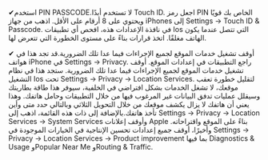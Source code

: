 
✔استخدم PIN PASSCODE.لا تستخدم أبدًا Touch ID. اجعل رمز PIN الخاص بك قويًا ويحتوي على 8 أرقام على الأقل. اذهب من جهاز iPhones إلى Settings → Touch ID &amp; Passcode. في نافذة الإعدادات هذه، افحص أي تطبيقات Ios التي تتصل عندما يكون الهاتف مغلقًا. اتخذ قرارات بناءً على مستوى الخطورة التي تتعرض لها.

✔ أوقف تشغيل خدمات الموقع لجميع الإجراءات فيما عدا تلك الضرورية.قد تجد هذا في هواتف iPhone في Settings → Privacy. راجع التطبيقات في إعدادات الموقع. أوقف تشغيل خدمات الموقع لجميع الإجراءات فيما عدا تلك الضرورية. ستجد هذا في نظام التشغيل Ios تحت Settings → Privacy → Location Services. لتقليل خطورة تعقب موقعك، لا تشغل الخدمات بشكل افتراضي في الخلفية، سيوفر هذا طاقة بطاريتك وسيقلل عمليات تدفق البيانات غير المرغوب فيها من خلال التطبيقات وحامل هاتفك. وهذا يعني أن هاتفك لا يزال يكشف موقعك من خلال التحويل الثلاثي وبالتالي حدد متى وأين تأخذ هاتفك.بالإضافة إلى ذات هذه القائمة، اذهب إلى Settings → Privacy → Location Services → System Services وأوقف إعلانات Apple بناءً على الموقع واقتراحاته. وأخيرًا، أوقف جميع إعدادات تحسين الإنتاجية في الخيارات الموجودة في Settings → Privacy → Location Services → Product improvement بما فيها Diagnostics &amp; Usage وPopular Near Me وRouting &amp; Traffic.